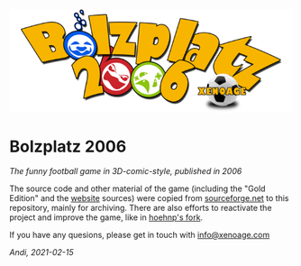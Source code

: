 ![Bolzplatz 2006 logo](https://raw.githubusercontent.com/Xenoage/Bolzplatz2006/master/game/data/images/de/gamelogo.png)

# Bolzplatz 2006

_The funny football game in 3D-comic-style, published in 2006_


The source code and other material of the game (including the "Gold Edition" and the [website](https://www.bolzplatz2006.de) sources) were copied from [sourceforge.net](https://sourceforge.net/projects/bp2k6/) to this repository, mainly for archiving.
There are also efforts to reactivate the project and improve the game, like in [hoehnp's fork](https://github.com/hoehnp/Bolzplatz2006).

If you have any quesions, please get in touch with info@xenoage.com

_Andi, 2021-02-15_
